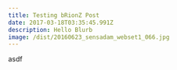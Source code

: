 ```yaml
---
title: Testing bRionZ Post
date: 2017-03-18T03:35:45.991Z
description: Hello Blurb
image: /dist/20160623_sensadam_webset1_066.jpg
---
```


asdf